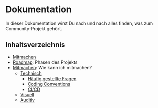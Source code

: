 # Dokumentation

In dieser Dokumentation wirst Du nach und nach alles finden, was zum Community-Projekt gehört.

## Inhaltsverzeichnis

* [Mitmachen](contributing/README.md)
* [Roadmap](roadmap.md): Phasen des Projekts
* [Mitmachen](contributing/README.md): Wie kann ich mitmachen?
  * [Technisch](contributing/technical/README.md)
    * [Häufig gestellte Fragen](contributing/technical/faq.md)
    * [Coding Conventions](contributing/technical/coding-conventions.md)
    * [CI/CD](contributing/technical/ci-cd.md)
  * [Visuell](contributing/visual/README.md)
  * [Auditiv](contributing/auditory/README.md)